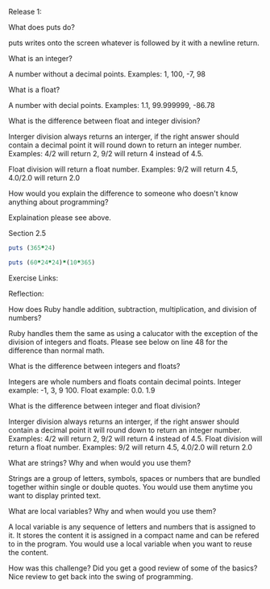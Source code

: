 Release 1:

What does puts do?

puts writes onto the screen whatever is followed by it with a newline return.

What is an integer? 

A number without a decimal points. Examples: 1, 100, -7, 98

What is a float?

A number with decial points. Examples: 1.1, 99.999999, -86.78

What is the difference between float and integer division?

Interger division always returns an interger, if the right answer should contain a decimal point it will round down to return an integer number. Examples: 4/2 will return 2, 9/2 will return 4 instead of 4.5.

Float division will return a float number. Examples: 9/2 will return 4.5, 4.0/2.0 will return 2.0

How would you explain the difference to someone who doesn't know anything about programming?

Explaination please see above.

Section 2.5

```ruby
puts (365*24)
```

```ruby
puts (60*24*24)*(10*365)
```
Exercise Links:

Reflection:

How does Ruby handle addition, subtraction, multiplication, and division of numbers?

Ruby handles them the same as using a calucator with the exception of the division of integers and floats. Please see below on line 48 for the difference than normal math. 

What is the difference between integers and floats?

Integers are whole numbers and floats contain decimal points. Integer example: -1, 3, 9 100. Float example: 0.0. 1.9

What is the difference between integer and float division?

Interger division always returns an interger, if the right answer should contain a decimal point it will round down to return an integer number. Examples: 4/2 will return 2, 9/2 will return 4 instead of 4.5.
Float division will return a float number. Examples: 9/2 will return 4.5, 4.0/2.0 will return 2.0

What are strings? Why and when would you use them?

Strings are a group of letters, symbols, spaces or numbers that are bundled together within single or double quotes. You would use them anytime you want to display printed text. 

What are local variables? Why and when would you use them?

A local variable is any sequence of letters and numbers that is assigned to it. It stores the content it is assigned in a compact name and can be refered to in the program. You would use a local variable when you want to reuse the content.

How was this challenge? Did you get a good review of some of the basics?
Nice review to get back into the swing of programming. 
